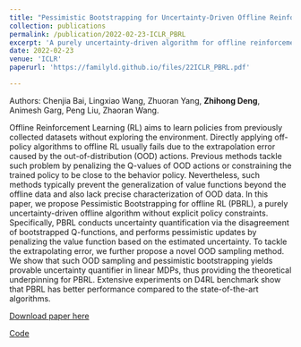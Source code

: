 ```yaml
---
title: "Pessimistic Bootstrapping for Uncertainty-Driven Offline Reinforcement Learning"
collection: publications
permalink: /publication/2022-02-23-ICLR_PBRL
excerpt: 'A purely uncertainty-driven algorithm for offline reinforcement learning. Python code is available.'
date: 2022-02-23
venue: 'ICLR'
paperurl: 'https://familyld.github.io/files/22ICLR_PBRL.pdf'

---
```

Authors: Chenjia Bai, Lingxiao Wang, Zhuoran Yang, **Zhihong Deng**, Animesh Garg, Peng Liu, Zhaoran Wang.

Offline Reinforcement Learning (RL) aims to learn policies from previously collected datasets without exploring the environment. Directly applying off-policy algorithms to offline RL usually fails due to the extrapolation error caused by the out-of-distribution (OOD) actions. Previous methods tackle such problem by penalizing the Q-values of OOD actions or constraining the trained policy to be close to the behavior policy. Nevertheless, such methods typically prevent the generalization of value functions beyond the offline data and also lack precise characterization of OOD data. In this paper, we propose Pessimistic Bootstrapping for offline RL (PBRL), a purely uncertainty-driven offline algorithm without explicit policy constraints. Specifically, PBRL conducts uncertainty quantification via the disagreement of bootstrapped Q-functions, and performs pessimistic updates by penalizing the value function based on the estimated uncertainty. To tackle the extrapolating error, we further propose a novel OOD sampling method. We show that such OOD sampling and pessimistic bootstrapping yields provable uncertainty quantifier in linear MDPs, thus providing the theoretical underpinning for PBRL. Extensive experiments on D4RL benchmark show that PBRL has better performance compared to the state-of-the-art algorithms.

[Download paper here](https://familyld.github.io/files/22ICLR_PBRL.pdf)

[Code](https://github.com/Baichenjia/PBRL)

